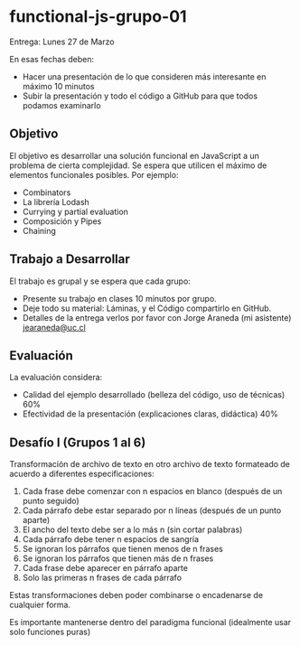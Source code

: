 # functional-js-grupo-01

Entrega: Lunes 27 de Marzo

En esas fechas deben:
- Hacer una presentación de lo que consideren más interesante en máximo 10 minutos
- Subir la presentación y todo el código a GitHub para que todos podamos examinarlo

## Objetivo

El objetivo es desarrollar una solución funcional en JavaScript a un problema de cierta complejidad.  Se espera que utilicen el máximo de elementos funcionales posibles.  Por ejemplo:

- Combinators
- La librería Lodash
- Currying y partial evaluation
- Composición y Pipes
- Chaining

## Trabajo a Desarrollar

El trabajo es grupal y se espera que cada grupo:

- Presente su trabajo en clases 10 minutos por grupo.   
- Deje todo su material: Láminas, y el Código compartirlo en GitHub.
- Detalles de la entrega verlos por favor con Jorge Araneda (mi asistente) jearaneda@uc.cl
## Evaluación

La evaluación considera:

- Calidad del ejemplo desarrollado (belleza del código, uso de técnicas)  60%
- Efectividad de la presentación (explicaciones claras, didáctica)  40%

## Desafío I (Grupos 1 al 6)

Transformación de archivo de texto en otro archivo de texto formateado de acuerdo a diferentes especificaciones:

1. Cada frase debe comenzar con ​n​ espacios en blanco (después de un punto seguido)
2. Cada párrafo debe estar separado por ​n​ líneas (después de un punto aparte)
3. El ancho del texto debe ser a lo más ​n​ (sin cortar palabras)
4. Cada párrafo debe tener ​n​ espacios de sangría
5. Se ignoran los párrafos que tienen menos de ​n​ frases
6. Se ignoran los párrafos que tienen más de ​n​ frases
7. Cada frase debe aparecer en párrafo aparte
8. Solo las primeras ​n​ frases de cada párrafo

Estas transformaciones deben poder combinarse o encadenarse de cualquier forma.

Es importante mantenerse dentro del paradigma funcional (idealmente usar solo funciones puras)
